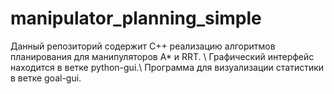 # manipulator_planning_simple
Данный репозиторий содержит С++ реализацию алгоритмов планирования для манипуляторов A* и RRT. \\
Графический интерфейс находится в ветке python-gui.\\
Программа для визуализации статистики в ветке goal-gui.

